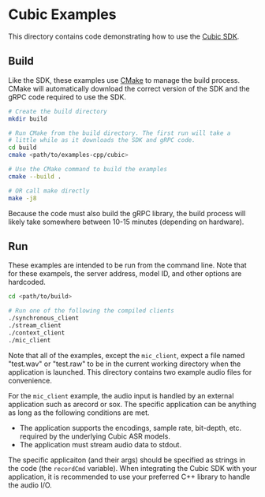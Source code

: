 # Cubic Examples
This directory contains code demonstrating how to use the [Cubic SDK](https://sdk-cubic.cobaltspeech.com).

## Build
Like the SDK, these examples use [CMake](https://cmake.org/) to manage the build process. CMake will automatically download the correct version of the SDK and the gRPC code required to use the SDK.

```bash
# Create the build directory
mkdir build

# Run CMake from the build directory. The first run will take a
# little while as it downloads the SDK and gRPC code.
cd build
cmake <path/to/examples-cpp/cubic>

# Use the CMake command to build the examples
cmake --build .

# OR call make directly
make -j8
```

Because the code must also build the gRPC library, the build process will likely take somewhere between 10-15 minutes (depending on hardware).

## Run
These examples are intended to be run from the command line. Note that for these exampels, the server address, model ID, and other options are hardcoded.

```bash
cd <path/to/build>

# Run one of the following the compiled clients
./synchronous_client
./stream_client
./context_client
./mic_client
```

Note that all of the examples, except the `mic_client`, expect a file named "test.wav" or "test.raw" to be in the current working directory when the application is launched. This directory contains two example audio files for convenience.

For the `mic_client` example, the audio input is handled by an external application such as arecord or sox. The specific application can be anything as long as the following conditions are met.
* The application supports the encodings, sample rate, bit-depth, etc. required by the underlying Cubic ASR models.
* The application must stream audio data to stdout.

The specific applicaiton (and their args) should be specified as strings in the code (the `recordCmd` variable). When integrating the Cubic SDK with your application, it is recommended to use your preferred C++ library to handle the audio I/O.
